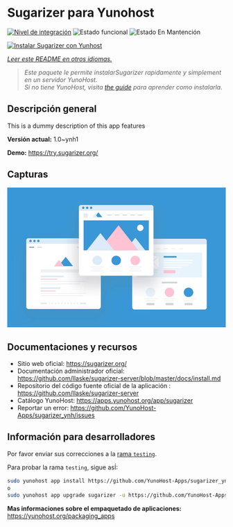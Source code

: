 <!--
Este archivo README esta generado automaticamente<https://github.com/YunoHost/apps/tree/master/tools/readme_generator>
No se debe editar a mano.
-->

# Sugarizer para Yunohost

[![Nivel de integración](https://dash.yunohost.org/integration/sugarizer.svg)](https://ci-apps.yunohost.org/ci/apps/sugarizer/) ![Estado funcional](https://ci-apps.yunohost.org/ci/badges/sugarizer.status.svg) ![Estado En Mantención](https://ci-apps.yunohost.org/ci/badges/sugarizer.maintain.svg)

[![Instalar Sugarizer con Yunhost](https://install-app.yunohost.org/install-with-yunohost.svg)](https://install-app.yunohost.org/?app=sugarizer)

*[Leer este README en otros idiomas.](./ALL_README.md)*

> *Este paquete le permite instalarSugarizer rapidamente y simplement en un servidor YunoHost.*  
> *Si no tiene YunoHost, visita [the guide](https://yunohost.org/install) para aprender como instalarla.*

## Descripción general

This is a dummy description of this app features


**Versión actual:** 1.0~ynh1

**Demo:** <https://try.sugarizer.org/>

## Capturas

![Captura de Sugarizer](./doc/screenshots/example.jpg)

## Documentaciones y recursos

- Sitio web oficial: <https://sugarizer.org/>
- Documentación administrador oficial: <https://github.com/llaske/sugarizer-server/blob/master/docs/install.md>
- Repositorio del código fuente oficial de la aplicación : <https://github.com/llaske/sugarizer-server>
- Catálogo YunoHost: <https://apps.yunohost.org/app/sugarizer>
- Reportar un error: <https://github.com/YunoHost-Apps/sugarizer_ynh/issues>

## Información para desarrolladores

Por favor enviar sus correcciones a la [rama `testing`](https://github.com/YunoHost-Apps/sugarizer_ynh/tree/testing).

Para probar la rama `testing`, sigue asÍ:

```bash
sudo yunohost app install https://github.com/YunoHost-Apps/sugarizer_ynh/tree/testing --debug
o
sudo yunohost app upgrade sugarizer -u https://github.com/YunoHost-Apps/sugarizer_ynh/tree/testing --debug
```

**Mas informaciones sobre el empaquetado de aplicaciones:** <https://yunohost.org/packaging_apps>
